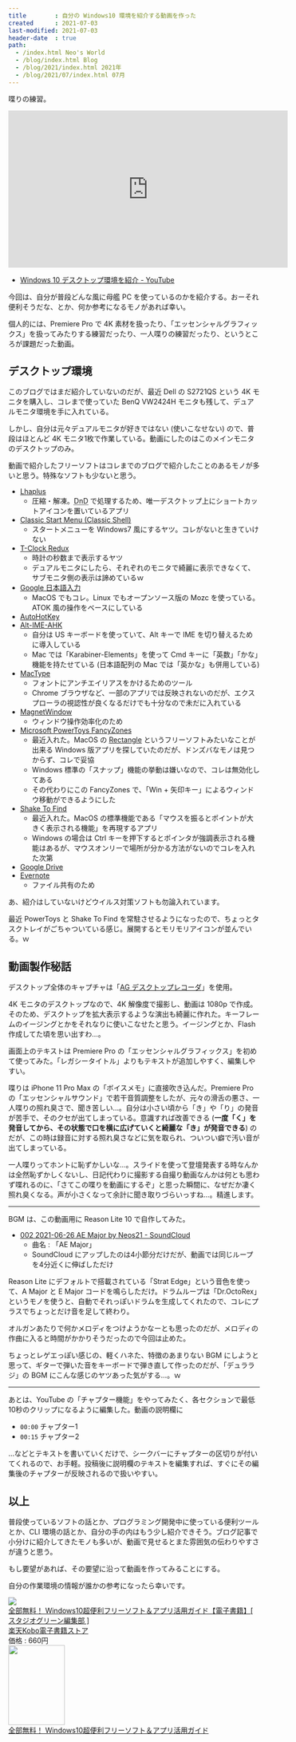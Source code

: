 ```yaml
---
title        : 自分の Windows10 環境を紹介する動画を作った
created      : 2021-07-03
last-modified: 2021-07-03
header-date  : true
path:
  - /index.html Neo's World
  - /blog/index.html Blog
  - /blog/2021/index.html 2021年
  - /blog/2021/07/index.html 07月
---
```


喋りの練習。

<div class="iframe-responsive">
  <iframe width="560" height="315" src="https://www.youtube.com/embed/pg8pgYhLf3U" title="YouTube video player" frameborder="0" allow="accelerometer; autoplay; clipboard-write; encrypted-media; gyroscope; picture-in-picture" allowfullscreen></iframe>
</div>

- [Windows 10 デスクトップ環境を紹介 - YouTube](https://www.youtube.com/watch?v=pg8pgYhLf3U)

今回は、自分が普段どんな風に母艦 PC を使っているのかを紹介する。おーそれ便利そうだな、とか、何か参考になるモノがあれば幸い。

個人的には、Premiere Pro で 4K 素材を扱ったり、「エッセンシャルグラフィックス」を扱ってみたりする練習だったり、一人喋りの練習だったり、というところが課題だった動画。

## デスクトップ環境

このブログではまだ紹介していないのだが、最近 Dell の S2721QS という 4K モニタを購入し、コレまで使っていた BenQ VW2424H モニタも残して、デュアルモニタ環境を手に入れている。

しかし、自分は元々デュアルモニタが好きではない (使いこなせない) ので、普段はほとんど 4K モニタ1枚で作業している。動画にしたのはこのメインモニタのデスクトップのみ。

動画で紹介したフリーソフトはコレまでのブログで紹介したことのあるモノが多いと思う。特殊なソフトも少ないと思う。

- [Lhaplus](http://hoehoe.com/)
  - 圧縮・解凍。<abbr title="Drag and Drop">DnD</abbr> で処理するため、唯一デスクトップ上にショートカットアイコンを置いているアプリ
- [Classic Start Menu (Classic Shell)](http://www.classicshell.net/)
  - スタートメニューを Windows7 風にするヤツ。コレがないと生きていけない
- [T-Clock Redux](https://github.com/White-Tiger/T-Clock)
  - 時計の秒数まで表示するヤツ
  - デュアルモニタにしたら、それぞれのモニタで綺麗に表示できなくて、サブモニタ側の表示は諦めているｗ
- [Google 日本語入力](https://www.google.co.jp/ime/)
  - MacOS でもコレ。Linux でもオープンソース版の Mozc を使っている。ATOK 風の操作をベースにしている
- [AutoHotKey](https://www.autohotkey.com/)
- [Alt-IME-AHK](https://github.com/karakaram/alt-ime-ahk)
  - 自分は US キーボードを使っていて、Alt キーで IME を切り替えるために導入している
  - Mac では「Karabiner-Elements」を使って Cmd キーに「英数」「かな」機能を持たせている (日本語配列の Mac では「英かな」も併用している)
- [MacType](https://www.mactype.net/)
  - フォントにアンチエイリアスをかけるためのツール
  - Chrome ブラウザなど、一部のアプリでは反映されないのだが、エクスプローラの視認性が良くなるだけでも十分なので未だに入れている
- [MagnetWindow](https://www.vector.co.jp/soft/winnt/util/se175660.html)
  - ウィンドウ操作効率化のため
- [Microsoft PowerToys FancyZones](https://docs.microsoft.com/ja-jp/windows/powertoys/)
  - 最近入れた。MacOS の [Rectangle](https://rectangleapp.com/) というフリーソフトみたいなことが出来る Windows 版アプリを探していたのだが、ドンズバなモノは見つからず、コレで妥協
  - Windows 標準の「スナップ」機能の挙動は嫌いなので、コレは無効化してある
  - その代わりにこの FancyZones で、「Win + 矢印キー」によるウィンドウ移動ができるようにした
- [Shake To Find](http://spinalcode.co.uk/2018/11/06/windows-shake-to-find-cursor/)
  - 最近入れた。MacOS の標準機能である「マウスを振るとポイントが大きく表示される機能」を再現するアプリ
  - Windows の場合は Ctrl キーを押下するとポインタが強調表示される機能はあるが、マウスオンリーで場所が分かる方法がないのでコレを入れた次第
- [Google Drive](https://www.google.com/intl/ja_jp/drive/download/)
- [Evernote](https://evernote.com/intl/jp/download)
  - ファイル共有のため

あ、紹介はしていないけどウイルス対策ソフトも勿論入れています。

最近 PowerToys と Shake To Find を常駐させるようになったので、ちょっとタスクトレイがごちゃついている感じ。展開するとモリモリアイコンが並んでいる。ｗ

## 動画製作秘話

デスクトップ全体のキャプチャは「[AG デスクトップレコーダ](http://t-ishii.la.coocan.jp/download/AGDRec.html)」を使用。

4K モニタのデスクトップなので、4K 解像度で撮影し、動画は 1080p で作成。そのため、デスクトップを拡大表示するような演出も綺麗に作れた。キーフレームのイージングとかをそれなりに使いこなせたと思う。イージングとか、Flash 作成してた頃を思い出すわ…。

画面上のテキストは Premiere Pro の「エッセンシャルグラフィックス」を初めて使ってみた。「レガシータイトル」よりもテキストが追加しやすく、編集しやすい。

喋りは iPhone 11 Pro Max の「ボイスメモ」に直接吹き込んだ。Premiere Pro の「エッセンシャルサウンド」で若干音質調整をしたが、元々の滑舌の悪さ、一人喋りの照れ臭さで、聞き苦しい…。自分は小さい頃から「き」や「り」の発音が苦手で、そのクセが出てしまっている。意識すれば改善できる (**一度「く」を発音してから、その状態で口を横に広げていくと綺麗な「き」が発音できる**) のだが、この時は録音に対する照れ臭さなどに気を取られ、ついつい癖で汚い音が出てしまっている。

一人喋りってホントに恥ずかしいな…。スライドを使って登壇発表する時なんかは全然恥ずかしくないし、日記代わりに撮影する自撮り動画なんかは何とも思わず喋れるのに、「さてこの喋りを動画にするぞ」と思った瞬間に、なぜだか凄く照れ臭くなる。声が小さくなって余計に聞き取りづらいっすね…。精進します。

---

BGM は、この動画用に Reason Lite 10 で自作してみた。

- [002 2021-06-26 AE Major by Neos21 - SoundCloud](https://soundcloud.com/neos21/002-2021-06-26-ae-major)
  - 曲名 : 「AE Major」
  - SoundCloud にアップしたのは4小節分だけだが、動画では同じループを4分近くに伸ばしただけ

Reason Lite にデフォルトで搭載されている「Strat Edge」という音色を使って、A Major と E Major コードを鳴らしただけ。ドラムループは「Dr.OctoRex」というモノを使うと、自動でそれっぽいドラムを生成してくれたので、コレにプラスでちょっとだけ音を足して終わり。

オルガンあたりで何かメロディをつけようかなーとも思ったのだが、メロディの作曲に入ると時間がかかりそうだったので今回は止めた。

ちょっとレゲエっぽい感じの、軽くハネた、特徴のあまりない BGM にしようと思って、ギターで弾いた音をキーボードで弾き直して作ったのだが、「デュララジ」の BGM にこんな感じのヤツあった気がする…。ｗ

---

あとは、YouTube の「チャプター機能」をやってみたく、各セクションで最低10秒のクリップになるように編集した。動画の説明欄に

- `00:00` チャプター1
- `00:15` チャプター2

…などとテキストを書いていくだけで、シークバーにチャプターの区切りが付いてくれるので、お手軽。投稿後に説明欄のテキストを編集すれば、すぐにその編集後のチャプターが反映されるので扱いやすい。

## 以上

普段使っているソフトの話とか、プログラミング開発中に使っている便利ツールとか、CLI 環境の話とか、自分の手の内はもう少し紹介できそう。ブログ記事で小分けに紹介してきたモノも多いが、動画で見せるとまた雰囲気の伝わりやすさが違うと思う。

もし要望があれば、その要望に沿って動画を作ってみることにする。

自分の作業環境の情報が誰かの参考になったら幸いです。

<div class="ad-rakuten">
  <div class="ad-rakuten-image">
    <a href="https://hb.afl.rakuten.co.jp/hgc/g00reb42.waxycf23.g00reb42.waxyd080/?pc=https%3A%2F%2Fitem.rakuten.co.jp%2Frakutenkobo-ebooks%2F8149fca679bb359f80b1336c143284c4%2F&amp;m=http%3A%2F%2Fm.rakuten.co.jp%2Frakutenkobo-ebooks%2Fi%2F18929969%2F">
      <img src="https://thumbnail.image.rakuten.co.jp/@0_mall/rakutenkobo-ebooks/cabinet/6173/2000008156173.jpg?_ex=128x128">
    </a>
  </div>
  <div class="ad-rakuten-info">
    <div class="ad-rakuten-title">
      <a href="https://hb.afl.rakuten.co.jp/hgc/g00reb42.waxycf23.g00reb42.waxyd080/?pc=https%3A%2F%2Fitem.rakuten.co.jp%2Frakutenkobo-ebooks%2F8149fca679bb359f80b1336c143284c4%2F&amp;m=http%3A%2F%2Fm.rakuten.co.jp%2Frakutenkobo-ebooks%2Fi%2F18929969%2F">全部無料！ Windows10超便利フリーソフト＆アプリ活用ガイド【電子書籍】[ スタジオグリーン編集部 ]</a>
    </div>
    <div class="ad-rakuten-shop">
      <a href="https://hb.afl.rakuten.co.jp/hgc/g00reb42.waxycf23.g00reb42.waxyd080/?pc=https%3A%2F%2Fwww.rakuten.co.jp%2Frakutenkobo-ebooks%2F&amp;m=http%3A%2F%2Fm.rakuten.co.jp%2Frakutenkobo-ebooks%2F">楽天Kobo電子書籍ストア</a>
    </div>
    <div class="ad-rakuten-price">価格 : 660円</div>
  </div>
</div>

<div class="ad-amazon">
  <div class="ad-amazon-image">
    <a href="https://www.amazon.co.jp/dp/B084JNYC6S?tag=neos21-22&amp;linkCode=osi&amp;th=1&amp;psc=1">
      <img src="https://m.media-amazon.com/images/I/61dr7P3DYJL._SL160_.jpg" width="113" height="160">
    </a>
  </div>
  <div class="ad-amazon-info">
    <div class="ad-amazon-title">
      <a href="https://www.amazon.co.jp/dp/B084JNYC6S?tag=neos21-22&amp;linkCode=osi&amp;th=1&amp;psc=1">全部無料！ Windows10超便利フリーソフト＆アプリ活用ガイド</a>
    </div>
  </div>
</div>
